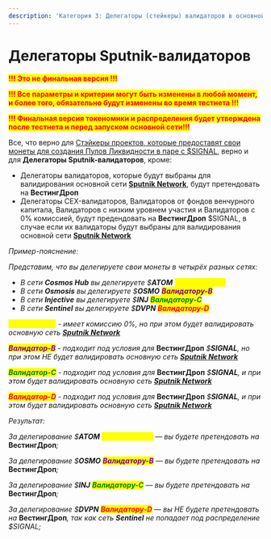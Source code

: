 ```yaml
---
description: 'Категория 3: Делегаторы (стейкеры) валидаторов в основной сети Sputnik Network'
---
```


# Делегаторы Sputnik-валидаторов

<mark style="color:red;">**!!! Это не финальная версия !!!**</mark>&#x20;

<mark style="color:red;">**!!! Все параметры и критерии могут быть изменены в любой момент, и более того, обязательно будут изменены во время тестнета !!!**</mark>&#x20;

<mark style="color:red;">**!!! Финальная версия токеномики и распределения будет утверждена после тестнета и перед запуском основной сети!!!**</mark>

Все, что верно для [Стэйкеры проектов, которые предоставят свои монеты для создания Пулов Ликвидности в паре с $SIGNAL](../../../strimdrop/steikery-proektov-kotorye-predostavyat-svoi-monety-dlya-sozdaniya-pulov-likvidnosti-v-pare-s-usdsign/), верно и для **Делегаторы Sputnik-валидаторов**, кроме:&#x20;

* Делегаторы валидаторов, которые будут выбраны для валидирования основной сети [**Sputnik Network**](../../../../../sputnik-network-app-chain/), будут претендовать на **ВестингДроп**
* Делегаторы CEX-валидаторов, Валидаторов от фондов венчурного капитала, Валидаторов с низким уровнем участия и Валидаторов с 0% комиссией, будут предендовать на **ВестингДроп** $SIGNAL, в случае если их валидаторы будут выбраны для валидирования основной сети [**Sputnik Network**](../../../../../sputnik-network-app-chain/)

_Пример-пояснение:_&#x20;

_Представим, что вы делегируете свои монеты в четырёх разных сетях:_

* _В сети **Cosmos Hub** вы делегируете $**ATOM**_ _<mark style="color:yellow;">**Валидатору-А**</mark>_
* _В сети **Osmosis** вы делегируете $**OSMO**_ _<mark style="color:purple;">**Валидатору-B**</mark>_
* _В сети **Injective** вы делегируете $**INJ**_ _<mark style="color:green;">**Валидатору-C**</mark>_
* _В сети **Sentinel** вы делегируете $**DVPN**_ _<mark style="color:red;">**Валидатору-D**</mark>_

_<mark style="color:yellow;">**Валидатор-А**</mark> - имеет комиссию 0%, но при этом будет валидировать основную сеть_ [_**Sputnik Network**_](../../../../../sputnik-network-app-chain/)

_<mark style="color:purple;">**Валидатор-B**</mark> - подходит под условия для_ **ВестингДроп** _$**SIGNAL**, но при этом НЕ будет валидировать основную сеть_ [_**Sputnik Network**_](../../../../../sputnik-network-app-chain/)

_<mark style="color:green;">**Валидатор-C**</mark> - подходит под условия для_ **ВестингДроп** _$**SIGNAL**, и при этом будет валидировать основную сеть_ [_**Sputnik Network**_](../../../../../sputnik-network-app-chain/)

_<mark style="color:red;">**Валидатор-D**</mark> - подходит под условия для_ **ВестингДроп** _$**SIGNAL**, и при этом будет валидировать основную сеть_ [_**Sputnik Network**_](../../../../../sputnik-network-app-chain/)

_Результат:_

_За делегирование $**ATOM**_ _<mark style="color:yellow;">**Валидатору-А**</mark> — вы будете претендовать на_ **ВестингДроп**_;_&#x20;

_За делегирование $**OSMO**_ _<mark style="color:purple;">**Валидатору-B**</mark> — вы будете претендовать на_ **ВестингДроп**_;_&#x20;

_За делегирование $**INJ**_ _<mark style="color:green;">**Валидатору-C**</mark> — вы будете претендовать на_ **ВестингДроп**_;_&#x20;

_За делегирование $**DVPN**_ _<mark style="color:red;">**Валидатору-D**</mark> — вы НЕ будете претендовать на_ **ВестингДроп**_, так как сеть **Sentinel** не попадает под распределение $SIGNAL;_&#x20;
